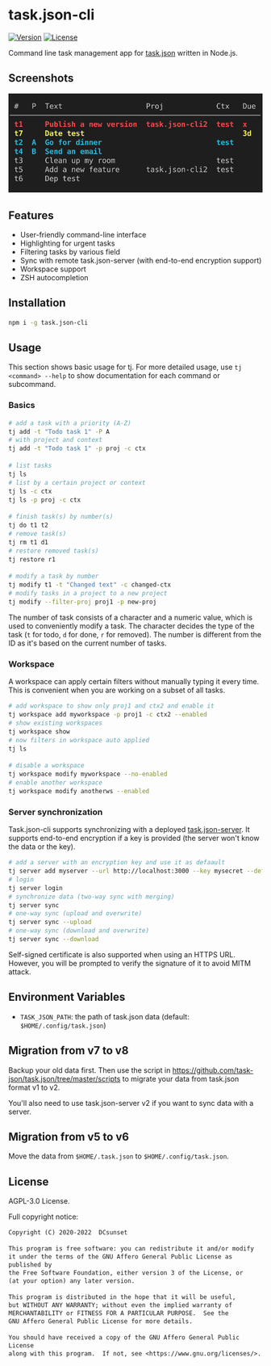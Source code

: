 # task.json-cli

[![Version](https://img.shields.io/npm/v/task.json-cli.svg)](https://npmjs.org/package/task.json-cli)
[![License](https://img.shields.io/npm/l/task.json-cli.svg)](https://github.com/DCsunset/task.json-cli/blob/master/package.json)

Command line task management app for [task.json](https://github.com/DCsunset/task.json) written in Node.js.

## Screenshots

![Screenshot](Screenshot.png)

## Features

* User-friendly command-line interface
* Highlighting for urgent tasks
* Filtering tasks by various field
* Sync with remote task.json-server (with end-to-end encryption support)
* Workspace support
* ZSH autocompletion

## Installation

```sh
npm i -g task.json-cli
```

## Usage

This section shows basic usage for tj.
For more detailed usage,
use `tj <command> --help` to show documentation for each command or subcommand.

### Basics

```sh
# add a task with a priority (A-Z)
tj add -t "Todo task 1" -P A
# with project and context
tj add -t "Todo task 1" -p proj -c ctx

# list tasks
tj ls
# list by a certain project or context
tj ls -c ctx
tj ls -p proj -c ctx

# finish task(s) by number(s)
tj do t1 t2
# remove task(s)
tj rm t1 d1
# restore removed task(s)
tj restore r1

# modify a task by number
tj modify t1 -t "Changed text" -c changed-ctx
# modify tasks in a project to a new project
tj modify --filter-proj proj1 -p new-proj
```

The number of task consists of a character and a numeric value,
which is used to conveniently modify a task.
The character decides the type of the task (`t` for todo, `d` for done, `r` for removed).
The number is different from the ID as it's based on the current number of tasks.

### Workspace

A workspace can apply certain filters without manually typing it every time.
This is convenient when you are working on a subset of all tasks.

```sh
# add workspace to show only proj1 and ctx2 and enable it
tj workspace add myworkspace -p proj1 -c ctx2 --enabled
# show existing workspaces
tj workspace show
# now filters in workspace auto applied
tj ls

# disable a workspace
tj workspace modify myworkspace --no-enabled
# enable another workspace
tj workspace modify anotherws --enabled
```

### Server synchronization

Task.json-cli supports synchronizing with a deployed [task.json-server](https://github.com/task-json/task.json-server).
It supports end-to-end encryption if a key is provided (the server won't know the data or the key).

```sh
# add a server with an encryption key and use it as defaault
tj server add myserver --url http://localhost:3000 --key mysecret --default
# login
tj server login
# synchronize data (two-way sync with merging)
tj server sync
# one-way sync (upload and overwrite)
tj server sync --upload
# one-way sync (download and overwrite)
tj server sync --download
```

Self-signed certificate is also supported when using an HTTPS URL.
However, you will be prompted to verify the signature of it to avoid MITM attack.



## Environment Variables

* `TASK_JSON_PATH`: the path of task.json data (default: `$HOME/.config/task.json`)

## Migration from v7 to v8

Backup your old data first.
Then use the script in <https://github.com/task-json/task.json/tree/master/scripts> to migrate your data
from task.json format v1 to v2.

You'll also need to use task.json-server v2 if you want to sync data with a server.

## Migration from v5 to v6

Move the data from `$HOME/.task.json` to `$HOME/.config/task.json`.

## License

AGPL-3.0 License.

Full copyright notice:

    Copyright (C) 2020-2022  DCsunset

    This program is free software: you can redistribute it and/or modify
    it under the terms of the GNU Affero General Public License as published by
    the Free Software Foundation, either version 3 of the License, or
    (at your option) any later version.

    This program is distributed in the hope that it will be useful,
    but WITHOUT ANY WARRANTY; without even the implied warranty of
    MERCHANTABILITY or FITNESS FOR A PARTICULAR PURPOSE.  See the
    GNU Affero General Public License for more details.

    You should have received a copy of the GNU Affero General Public License
    along with this program.  If not, see <https://www.gnu.org/licenses/>.

